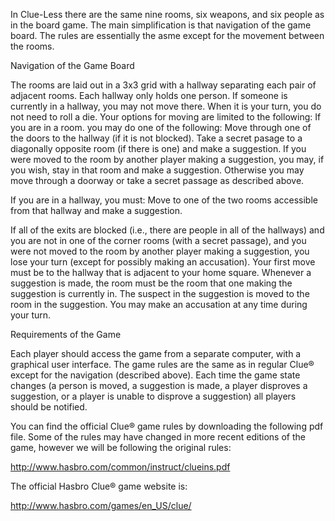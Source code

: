 In Clue-Less there are the same nine rooms, six weapons, and six 
people as in the board game. The main simplification is that navigation 
of the game board. The rules are essentially the asme except for the 
movement between the rooms.


Navigation of the Game Board


The rooms are laid out in a 3x3 grid with a hallway separating each pair of adjacent rooms.
Each hallway only holds one person. If someone is currently in a hallway, you may not move there.
When it is your turn, you do not need to roll a die.
Your options for moving are limited to the following:
If you are in a room. you may do one of the following:
Move through one of the doors to the hallway (if it is not blocked).
Take a secret pasage to a diagonally opposite room (if there is one) and make a suggestion.
If you were moved to the room by another player making a suggestion,
 you may, if you wish, stay in that room and make a suggestion. 
Otherwise you may move through a doorway or take a secret passage as 
described above.


If you are in a hallway, you must:
Move to one of the two rooms accessible from that hallway and make a suggestion.




If all of the exits are blocked (i.e., there are people in all of 
the hallways) and you are not in one of the corner rooms (with a secret 
passage), and you were not moved to the room by another player making a 
suggestion, you lose your turn (except for possibly making an 
accusation).
Your first move must be to the hallway that is adjacent to your home square.
Whenever a suggestion is made, the room must be the room that one 
making the suggestion is currently in. The suspect in the suggestion is 
moved to the room in the suggestion.
You may make an accusation at any time during your turn.

Requirements of the Game


Each player should access the game from a separate computer, with a graphical user interface.
The game rules are the same as in regular Clue® except for the navigation (described above).
Each time the game state changes (a person is moved, a suggestion is
 made, a player disproves a suggestion, or a player is unable to 
disprove a suggestion) all players should be notified.

You can find the official Clue® game rules by downloading the 
following pdf file. Some of the rules may have changed in more recent 
editions of the game, however we will be following the original rules:


http://www.hasbro.com/common/instruct/clueins.pdf


The official Hasbro Clue® game website is:


http://www.hasbro.com/games/en_US/clue/
